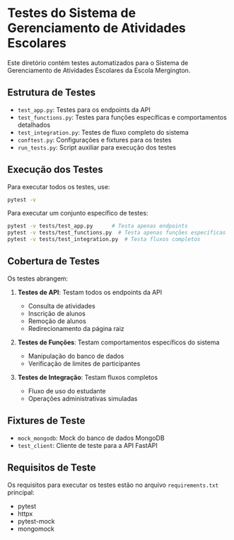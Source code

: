 # Testes do Sistema de Gerenciamento de Atividades Escolares

Este diretório contém testes automatizados para o Sistema de Gerenciamento de Atividades Escolares da Escola Mergington.

## Estrutura de Testes

- `test_app.py`: Testes para os endpoints da API
- `test_functions.py`: Testes para funções específicas e comportamentos detalhados
- `test_integration.py`: Testes de fluxo completo do sistema
- `conftest.py`: Configurações e fixtures para os testes
- `run_tests.py`: Script auxiliar para execução dos testes

## Execução dos Testes

Para executar todos os testes, use:

```bash
pytest -v
```

Para executar um conjunto específico de testes:

```bash
pytest -v tests/test_app.py      # Testa apenas endpoints
pytest -v tests/test_functions.py  # Testa apenas funções específicas
pytest -v tests/test_integration.py  # Testa fluxos completos
```

## Cobertura de Testes

Os testes abrangem:

1. **Testes de API**: Testam todos os endpoints da API
   - Consulta de atividades
   - Inscrição de alunos
   - Remoção de alunos
   - Redirecionamento da página raiz

2. **Testes de Funções**: Testam comportamentos específicos do sistema
   - Manipulação do banco de dados
   - Verificação de limites de participantes

3. **Testes de Integração**: Testam fluxos completos
   - Fluxo de uso do estudante
   - Operações administrativas simuladas

## Fixtures de Teste

- `mock_mongodb`: Mock do banco de dados MongoDB
- `test_client`: Cliente de teste para a API FastAPI

## Requisitos de Teste

Os requisitos para executar os testes estão no arquivo `requirements.txt` principal:

- pytest
- httpx
- pytest-mock
- mongomock
